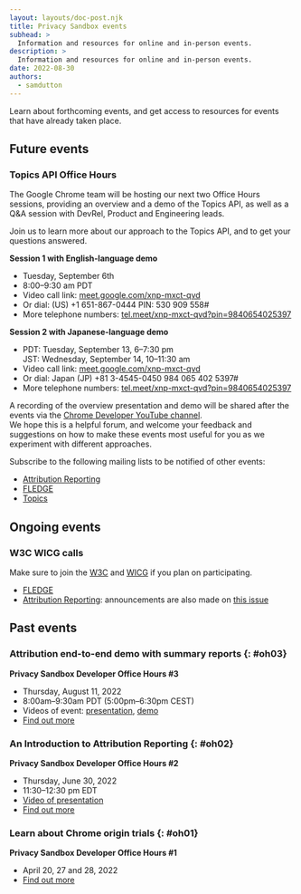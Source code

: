 ```yaml
---
layout: layouts/doc-post.njk
title: Privacy Sandbox events
subhead: >
  Information and resources for online and in-person events.
description: >
  Information and resources for online and in-person events.
date: 2022-08-30
authors:
  - samdutton
---
```


Learn about forthcoming events, and get access to resources for events that have
already taken place.

## Future events

### Topics API Office Hours

The Google Chrome team will be hosting our next two Office Hours sessions, providing an
overview and a demo of the Topics API, as well as a Q&A session with DevRel, Product and Engineering
leads.   

Join us to learn more about our approach to the Topics API, and to get your questions answered.  

**Session 1 with English-language demo**  
* Tuesday, September 6th  
* 8:00–9:30 am PDT   
* Video call link: [meet.google.com/xnp-mxct-qvd](https://meet.google.com/xnp-mxct-qvd)  
* Or dial: ‪(US) +1 651-867-0444‬ PIN: ‪530 909 558‬#  
* More telephone numbers: [tel.meet/xnp-mxct-qvd?pin=9840654025397](https://tel.meet/xnp-mxct-qvd?pin=9840654025397)  

**Session 2 with Japanese-language demo**  
* PDT: Tuesday, September 13, 6–7:30 pm  
  JST: Wednesday, September 14, 10–11:30 am  
* Video call link: [meet.google.com/xnp-mxct-qvd](http://meet.google.com/xnp-mxct-qvd)  
* Or dial: ‪Japan (JP) +81 3-4545-0450    984 065 402 5397#  
* More telephone numbers: [tel.meet/xnp-mxct-qvd?pin=9840654025397](https://tel.meet/xnp-mxct-qvd?pin=9840654025397)  

A recording of the overview presentation and demo will be shared after the events​​ via the [Chrome
Developer YouTube channel](https://www.youtube.com/c/GoogleChromeDevelopers).  
We hope this is a helpful forum, and welcome your feedback and suggestions on how to make these
events most useful for you as we experiment with different approaches.

Subscribe to the following mailing lists to be notified of other events:

* [Attribution Reporting](https://groups.google.com/u/2/a/chromium.org/g/attribution-reporting-api-dev)
* [FLEDGE](https://groups.google.com/u/2/a/chromium.org/g/fledge-api-announce)
* [Topics](https://groups.google.com/u/2/a/chromium.org/g/topics-api-announce)

## Ongoing events

### W3C WICG calls

Make sure to join the [W3C](https://www.w3.org/participate/) and [WICG](https://www.w3.org/community/wicg/) 
if you plan on participating.

* [FLEDGE](https://github.com/WICG/turtledove/tree/main/meetings)
* [Attribution Reporting](https://github.com/WICG/attribution-reporting-api/tree/main/meetings): 
announcements are also made on [this issue](https://github.com/WICG/attribution-reporting-api/issues/80)

## Past events

### Attribution end-to-end demo with summary reports {: #oh03}
**Privacy Sandbox Developer Office Hours #3**
* Thursday, August 11, 2022
* 8:00am–9:30am PDT (5:00pm–6:30pm CEST)
* Videos of event: [presentation](https://drive.google.com/file/d/18RGEx_mrhDJuMsLUK1BZ0cK5FSZRAAqh/view), 
[demo](https://drive.google.com/file/d/1hmHoM3xyU4eLTJ1dM7_E8x-u6nZgim1O/view)
* [Find out more](https://groups.google.com/a/chromium.org/g/attribution-reporting-api-dev/c/s3QYro6SjeE/m/R6jI9TseAgAJ)

### An Introduction to Attribution Reporting {: #oh02}
**Privacy Sandbox Developer Office Hours #2**
* Thursday, June 30, 2022
* 11:30–12:30 pm EDT
* [Video of presentation](https://drive.google.com/file/d/1EVCw6MTz3JIdkno2lICN6q7gNrmZBYGf/view?pli=1)
* [Find out more](https://groups.google.com/u/2/a/chromium.org/g/attribution-reporting-api-dev/c/NLbPwiwj3BE)

### Learn about Chrome origin trials  {: #oh01}
**Privacy Sandbox Developer Office Hours #1**

* April 20, 27 and 28, 2022
* [Find out more](/blog/privacy-sandbox-office-hours-1/)

